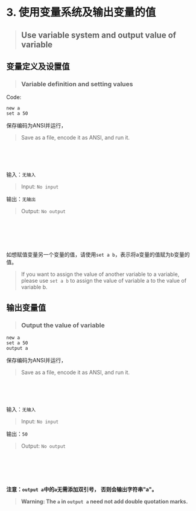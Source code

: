 # 3. 使用变量系统及输出变量的值
> ## Use variable system and output value of variable

## 变量定义及设置值
> ### Variable definition and setting values
Code: 
```junlang
new a
set a 50
```
保存编码为ANSI并运行，
> Save as a file, encode it as ANSI, and run it.
<br/>
<br/>
<br/>

输入：`无输入`

> Input: `No input`

输出：`无输出`

> Output: `No output`
<br/>
<br/>
<br/>
<br/>

如想赋值变量另一个变量的值，请使用`set a b`，表示将a变量的值赋为b变量的值。
> If you want to assign the value of another variable to a variable, please use `set a b` to assign the value of variable a to the value of variable b.

## 输出变量值
> ### Output the value of variable

```junlang
new a
set a 50
output a
```
保存编码为ANSI并运行，
> Save as a file, encode it as ANSI, and run it.

<br/>
<br/>
<br/>

输入：`无输入`
> Input: `No input`

输出：`50`
> Output: `No output`
<br/>
<br/>
<br/>
<br/>

**注意：`output a`中的`a`无需添加双引号，**
**否则会输出字符串"a"。**

> **Warning: The `a` in `output a` need not add double quotation marks.**
